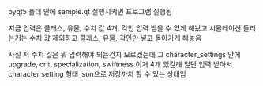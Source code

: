 pyqt5 폴더 안에 sample.qt 실행시키면 프로그램 실행됨

지금 입력은 클래스, 유물, 수치 값 4개, 각인 입력 받을 수 있게 해놨고
시뮬레이션 돌리는거는 수치 값 제외하고 클래스, 유물, 각인만 넣고 돌아가게 해놓음

사실 저 수치 값은 뭐 입력해야 되는건지 모르겠는데
그 character_settings 안에 upgrade, crit, specialization, swiftness 이거 4개 있길래 일단 입력 받아서 
character setting 형태 json으로 저장까지 할 수 있는 상태임
